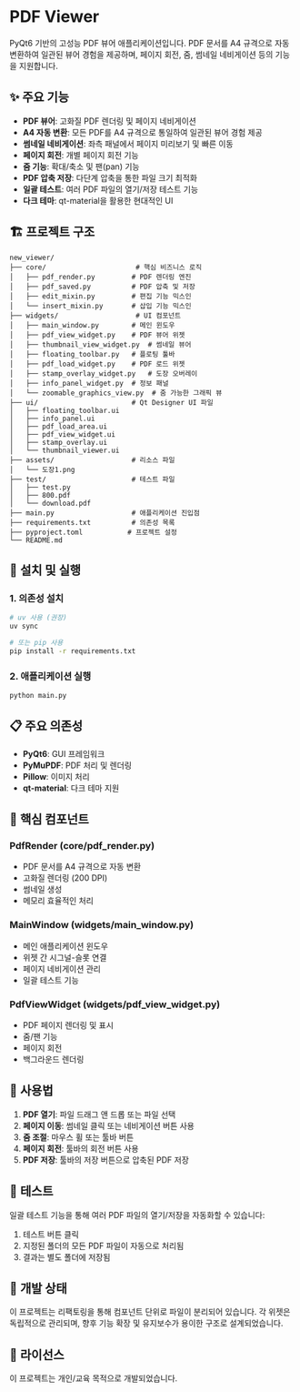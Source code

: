 # PDF Viewer

PyQt6 기반의 고성능 PDF 뷰어 애플리케이션입니다. PDF 문서를 A4 규격으로 자동 변환하여 일관된 뷰어 경험을 제공하며, 페이지 회전, 줌, 썸네일 네비게이션 등의 기능을 지원합니다.

## ✨ 주요 기능

- **PDF 뷰어**: 고화질 PDF 렌더링 및 페이지 네비게이션
- **A4 자동 변환**: 모든 PDF를 A4 규격으로 통일하여 일관된 뷰어 경험 제공
- **썸네일 네비게이션**: 좌측 패널에서 페이지 미리보기 및 빠른 이동
- **페이지 회전**: 개별 페이지 회전 기능
- **줌 기능**: 확대/축소 및 팬(pan) 기능
- **PDF 압축 저장**: 다단계 압축을 통한 파일 크기 최적화
- **일괄 테스트**: 여러 PDF 파일의 열기/저장 테스트 기능
- **다크 테마**: qt-material을 활용한 현대적인 UI

## 🏗️ 프로젝트 구조

```
new_viewer/
├── core/                      # 핵심 비즈니스 로직
│   ├── pdf_render.py         # PDF 렌더링 엔진
│   ├── pdf_saved.py          # PDF 압축 및 저장
│   ├── edit_mixin.py         # 편집 기능 믹스인
│   └── insert_mixin.py       # 삽입 기능 믹스인
├── widgets/                   # UI 컴포넌트
│   ├── main_window.py        # 메인 윈도우
│   ├── pdf_view_widget.py    # PDF 뷰어 위젯
│   ├── thumbnail_view_widget.py  # 썸네일 뷰어
│   ├── floating_toolbar.py   # 플로팅 툴바
│   ├── pdf_load_widget.py    # PDF 로드 위젯
│   ├── stamp_overlay_widget.py   # 도장 오버레이
│   ├── info_panel_widget.py  # 정보 패널
│   └── zoomable_graphics_view.py  # 줌 가능한 그래픽 뷰
├── ui/                       # Qt Designer UI 파일
│   ├── floating_toolbar.ui
│   ├── info_panel.ui
│   ├── pdf_load_area.ui
│   ├── pdf_view_widget.ui
│   ├── stamp_overlay.ui
│   └── thumbnail_viewer.ui
├── assets/                   # 리소스 파일
│   └── 도장1.png
├── test/                     # 테스트 파일
│   ├── test.py
│   ├── 800.pdf
│   └── download.pdf
├── main.py                   # 애플리케이션 진입점
├── requirements.txt          # 의존성 목록
├── pyproject.toml           # 프로젝트 설정
└── README.md
```

## 🚀 설치 및 실행

### 1. 의존성 설치

```bash
# uv 사용 (권장)
uv sync

# 또는 pip 사용
pip install -r requirements.txt
```

### 2. 애플리케이션 실행

```bash
python main.py
```

## 📋 주요 의존성

- **PyQt6**: GUI 프레임워크
- **PyMuPDF**: PDF 처리 및 렌더링
- **Pillow**: 이미지 처리
- **qt-material**: 다크 테마 지원

## 🔧 핵심 컴포넌트

### PdfRender (core/pdf_render.py)
- PDF 문서를 A4 규격으로 자동 변환
- 고화질 렌더링 (200 DPI)
- 썸네일 생성
- 메모리 효율적인 처리

### MainWindow (widgets/main_window.py)
- 메인 애플리케이션 윈도우
- 위젯 간 시그널-슬롯 연결
- 페이지 네비게이션 관리
- 일괄 테스트 기능

### PdfViewWidget (widgets/pdf_view_widget.py)
- PDF 페이지 렌더링 및 표시
- 줌/팬 기능
- 페이지 회전
- 백그라운드 렌더링

## 🎯 사용법

1. **PDF 열기**: 파일 드래그 앤 드롭 또는 파일 선택
2. **페이지 이동**: 썸네일 클릭 또는 네비게이션 버튼 사용
3. **줌 조절**: 마우스 휠 또는 툴바 버튼
4. **페이지 회전**: 툴바의 회전 버튼 사용
5. **PDF 저장**: 툴바의 저장 버튼으로 압축된 PDF 저장

## 🧪 테스트

일괄 테스트 기능을 통해 여러 PDF 파일의 열기/저장을 자동화할 수 있습니다:

1. 테스트 버튼 클릭
2. 지정된 폴더의 모든 PDF 파일이 자동으로 처리됨
3. 결과는 별도 폴더에 저장됨

## 🔄 개발 상태

이 프로젝트는 리팩토링을 통해 컴포넌트 단위로 파일이 분리되어 있습니다. 각 위젯은 독립적으로 관리되며, 향후 기능 확장 및 유지보수가 용이한 구조로 설계되었습니다.

## 📝 라이선스

이 프로젝트는 개인/교육 목적으로 개발되었습니다.
